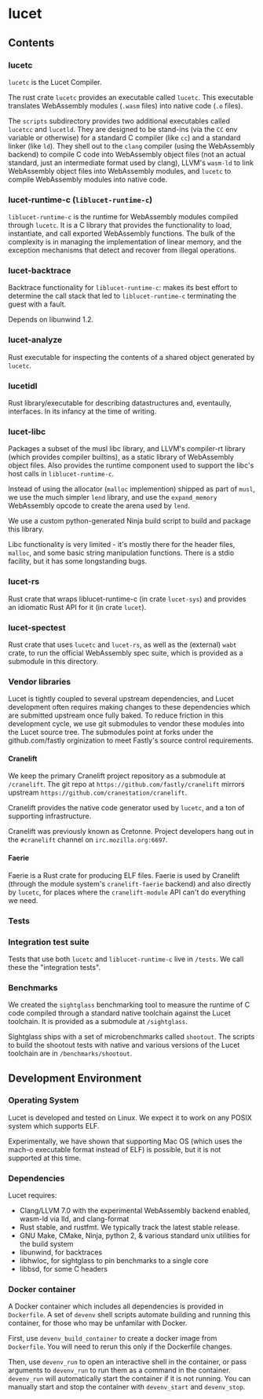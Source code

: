 # lucet

## Contents

### lucetc

`lucetc` is the Lucet Compiler.

The rust crate `lucetc` provides an executable called `lucetc`. This
executable translates WebAssembly modules (`.wasm` files) into native code
(`.o` files).

The `scripts` subdirectory provides two additional executables called `lucetcc`
and `lucetld`.  They are designed to be stand-ins (via the `CC` env variable or
otherwise) for a standard C compiler (like `cc`) and a standard linker (like
`ld`). They shell out to the `clang` compiler (using the WebAssembly backend)
to compile C code into WebAssembly object files (not an actual standard, just
an intermediate format used by clang), LLVM's `wasm-ld` to link WebAssembly
object files into WebAssembly modules, and `lucetc` to compile WebAssembly
modules into native code.

### lucet-runtime-c (`liblucet-runtime-c`)

`liblucet-runtime-c` is the runtime for WebAssembly modules compiled through `lucetc`. It is
a C library that provides the functionality to load, instantiate, and call
exported WebAssembly functions. The bulk of the complexity is in managing the
implementation of linear memory, and the exception mechanisms that detect and
recover from illegal operations.

### lucet-backtrace

Backtrace functionality for `liblucet-runtime-c`: makes its best effort to
determine the call stack that led to `liblucet-runtime-c` terminating the guest
with a fault.

Depends on libunwind 1.2.

### lucet-analyze

Rust executable for inspecting the contents of a shared object generated by `lucetc`.

### lucetidl

Rust library/executable for describing datastructures and, eventaully, interfaces.
In its infancy at the time of writing.

### lucet-libc

Packages a subset of the musl libc library, and LLVM's compiler-rt library
(which provides compiler builtins), as a static library of WebAssembly object
files. Also provides the runtime component used to support the libc's host calls
in `liblucet-runtime-c`.

Instead of using the allocator (`malloc` implemention) shipped as part of
`musl`, we use the much simpler `lend` library, and use the `expand_memory`
WebAssembly opcode to create the arena used by `lend`.

We use a custom python-generated Ninja build script to build and package
this library.

Libc functionality is very limited - it's mostly there for the header files,
`malloc`, and some basic string manipulation functions. There is a stdio
facility, but it has some longstanding bugs.

### lucet-rs

Rust crate that wraps liblucet-runtime-c (in crate `lucet-sys`) and provides an
idiomatic Rust API for it (in crate `lucet`).

### lucet-spectest

Rust crate that uses `lucetc` and `lucet-rs`, as well as the (external) `wabt`
crate, to run the official WebAssembly spec suite, which is provided as a
submodule in this directory.

### Vendor libraries

Lucet is tightly coupled to several upstream dependencies, and Lucet
development often requires making changes to these dependencies which are
submitted upstream once fully baked. To reduce friction in this development
cycle, we use git submodules to vendor these modules into the Lucet source
tree. The submodules point at forks under the github.com/fastly orginization to
meet Fastly's source control requirements.

#### Cranelift

We keep the primary Cranelift project repository as a submodule at
`/cranelift`.  The git repo at `https://github.com/fastly/cranelift`
mirrors upstream `https://github.com/cranestation/cranelift`.

Cranelift provides the native code generator used by `lucetc`, and a ton of
supporting infrastructure.

Cranelift was previously known as Cretonne.  Project developers hang out in the
`#cranelift` channel on `irc.mozilla.org:6697`.

#### Faerie

Faerie is a Rust crate for producing ELF files.  Faerie is used by Cranelift
(through the module system's `cranelift-faerie` backend) and also directly by
`lucetc`, for places where the `cranelift-module` API can't do everything we
need.

### Tests

### Integration test suite

Tests that use both `lucetc` and `liblucet-runtime-c` live in `/tests`. We call
these the "integration tests".

### Benchmarks

We created the `sightglass` benchmarking tool to measure the runtime of C code
compiled through a standard native toolchain against the Lucet toolchain. It
is provided as a submodule at `/sightglass`.

Sightglass ships with a set of microbenchmarks called `shootout`. The scripts
to build the shootout tests with native and various versions of the Lucet
toolchain are in `/benchmarks/shootout`.

## Development Environment

### Operating System

Lucet is developed and tested on Linux. We expect it to work on any POSIX
system which supports ELF.

Experimentally, we have shown that supporting Mac OS (which uses the mach-o
executable format instead of ELF) is possible, but it is not supported at this
time.

### Dependencies

Lucet requires:

* Clang/LLVM 7.0 with the experimental WebAssembly backend enabled, wasm-ld via
  lld, and clang-format
* Rust stable, and rustfmt. We typically track the latest stable release.
* GNU Make, CMake, Ninja, python 2, & various standard unix utilities for the
  build system
* libunwind, for backtraces
* libhwloc, for sightglass to pin benchmarks to a single core
* libbsd, for some C headers

### Docker container

A Docker container which includes all dependencies is provided in `Dockerfile`.
A set of `devenv` shell scripts automate building and running this container,
for those who may be unfamilar with Docker.

First, use `devenv_build_container` to create a docker image from `Dockerfile`.
You will need to rerun this only if the Dockerfile changes.

Then, use `devenv_run` to open an interactive shell in the container, or pass
arguments to `devenv_run` to run them as a command in the container.
`devenv_run` will automatically start the container if it is not running. You
can manually start and stop the container with `devenv_start` and `devenv_stop`.


